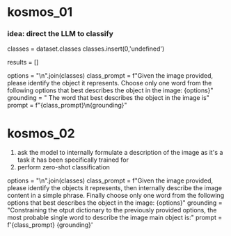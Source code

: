 # kosmos_01
### idea: direct the LLM to classify
classes = dataset.classes
classes.insert(0,'undefined')

results = []

options = "\n".join(classes)
class_prompt = f"Given the image provided, please identify the object it represents. Choose only one word from the following options that best describes the object in the image: {options}"
grounding = "<grounding> The word that best describes the object in the image is"
prompt = f"{class_prompt}\n{grounding}"

<!-- # describe_then_derive
### idea: let the LLM free to understand the image and provide a great text explaination then use a text classifier to detect the class 
grounding = "Given the image provided, please identify the objects it contains. Then describe in detail the image content. <grounding>The image of a " -->

# kosmos_02
1. ask the model to internally formulate a description of the image as it's a task it has been specifically trained for
2. perform zero-shot classification

options = "\n".join(classes)
class_prompt = f"<grounding>Given the image provided, please identify the objects it represents, then internally describe the image content in a simple phrase. Finally choose only one word from the following options that best describes the object in the image: {options}"
grounding = "Constraining the otput dictionary to the previously provided options, the most probable single word to describe the image main object is:"
prompt = f'{class_prompt} {grounding}'
